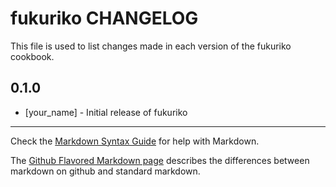fukuriko CHANGELOG
==================

This file is used to list changes made in each version of the fukuriko cookbook.

0.1.0
-----
- [your_name] - Initial release of fukuriko

- - -
Check the [Markdown Syntax Guide](http://daringfireball.net/projects/markdown/syntax) for help with Markdown.

The [Github Flavored Markdown page](http://github.github.com/github-flavored-markdown/) describes the differences between markdown on github and standard markdown.

